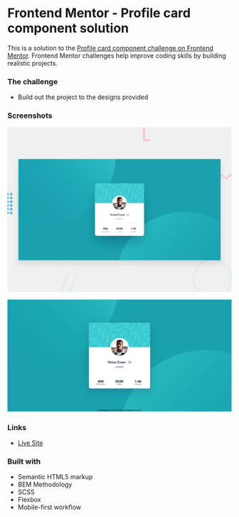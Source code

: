 # Frontend Mentor - Profile card component solution

This is a solution to the [Profile card component challenge on Frontend Mentor](https://www.frontendmentor.io/challenges/profile-card-component-cfArpWshJ). Frontend Mentor challenges help improve coding skills by building realistic projects.


### The challenge

- Build out the project to the designs provided

### Screenshots

![Design Preview](images/desktop-preview.jpg)

![Solution Screenshot](images/DesktopScreenshot.png)


### Links


- [Live Site](https://profile-card-component-two-sigma.vercel.app/)


### Built with

- Semantic HTML5 markup
- BEM Methodology
- SCSS
- Flexbox
- Mobile-first workflow

